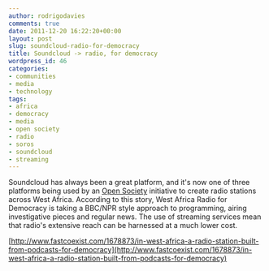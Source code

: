 ```yaml
---
author: rodrigodavies
comments: true
date: 2011-12-20 16:22:20+00:00
layout: post
slug: soundcloud-radio-for-democracy
title: Soundcloud -> radio, for democracy
wordpress_id: 46
categories:
- communities
- media
- technology
tags:
- africa
- democracy
- media
- open society
- radio
- soros
- soundcloud
- streaming
---
```


Soundcloud has always been a great platform, and it's now one of three platforms being used by an [Open Society](http://www.osiwa.org/) initiative to create radio stations across West Africa. According to this story, West Africa Radio for Democracy is taking a BBC/NPR style approach to programming, airing investigative pieces and regular news. The use of streaming services mean that radio's extensive reach can be harnessed at a much lower cost.

[http://www.fastcoexist.com/1678873/in-west-africa-a-radio-station-built-from-podcasts-for-democracy](http://www.fastcoexist.com/1678873/in-west-africa-a-radio-station-built-from-podcasts-for-democracy)
